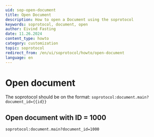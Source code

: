 ```yaml
---
uid: sop-open-document
title: Open Document
description: How to open a Document using the soprotocol
keywords: soprotocol, document, open
author: Eivind Fasting
date: 11.26.2024
content_type: howto
category: customization
topic: soprotocol
redirect_from: /en/ui/soprotocol/howto/open-document
language: en
---
```


# Open document

The soprotocol should be on the format: ```soprotocol:document.main?document_id={{id}}```

## Open document with ID = 1000

```soprotocol:document.main?document_id=1000```
